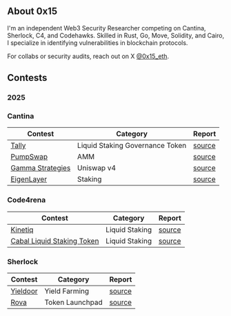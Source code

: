 ## About 0x15

I'm an independent Web3 Security Researcher competing on Cantina, Sherlock, C4, and Codehawks. Skilled in Rust, Go, Move, Solidity, and Cairo, I specialize in identifying vulnerabilities in blockchain protocols.

For collabs or security audits, reach out on X [@0x15_eth](https://x.com/0x15_eth).

## Contests
### 2025

### Cantina
| Contest | Category | Report |
| -------- | ------- |  -------- |
| [Tally]() | Liquid Staking Governance Token | [source](contests/Tally.md) |
| [PumpSwap](https://cantina.xyz/competitions/19c5a5a6-f68d-4da8-b185-3f28c7f97bc1) | AMM |[source](contests/PumpSwap.md)|
| [Gamma Strategies](https://cantina.xyz/competitions/aaf79192-6ea7-4b1e-aed7-3d23212dd0f1) | Uniswap v4 | [source](contests/Gamma.md) |
[EigenLayer](https://cantina.xyz/competitions/e7af4986-183d-4764-8bd2-1d6b47f87d99) | Staking | [source](contests/Eigenlayer.md) |

### Code4rena
| Contest | Category | Report |
| -------- | ------- |  -------- |
| [Kinetiq](https://code4rena.com/audits/2025-04-kinetiq) | Liquid Staking | [source](contests/Kinetiq.md) |
| [Cabal Liquid Staking Token](https://code4rena.com/audits/2025-04-cabal-liquid-staking-token) | Liquid Staking | [source](contests/cabal.md)



### Sherlock
| Contest | Category | Report |
| -------- | ------- |  -------- |
| [Yieldoor](https://audits.sherlock.xyz/contests/791/report) | Yield Farming | [source](contests/Yieldoor.md)|
| [Rova](https://audits.sherlock.xyz/contests/498/report) | Token Launchpad| [source](contests/Rova.md) 